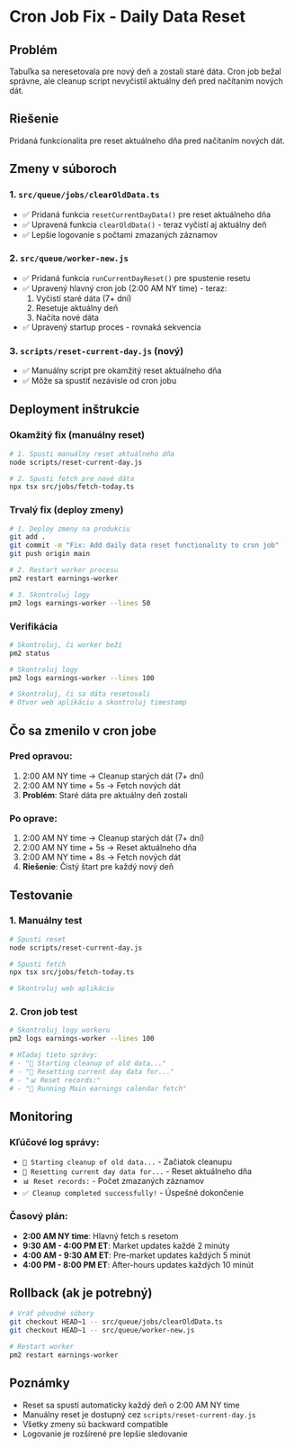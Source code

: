 # Cron Job Fix - Daily Data Reset

## Problém

Tabuľka sa neresetovala pre nový deň a zostali staré dáta. Cron job bežal správne, ale cleanup script nevyčistil aktuálny deň pred načítaním nových dát.

## Riešenie

Pridaná funkcionalita pre reset aktuálneho dňa pred načítaním nových dát.

## Zmeny v súboroch

### 1. `src/queue/jobs/clearOldData.ts`

- ✅ Pridaná funkcia `resetCurrentDayData()` pre reset aktuálneho dňa
- ✅ Upravená funkcia `clearOldData()` - teraz vyčistí aj aktuálny deň
- ✅ Lepšie logovanie s počtami zmazaných záznamov

### 2. `src/queue/worker-new.js`

- ✅ Pridaná funkcia `runCurrentDayReset()` pre spustenie resetu
- ✅ Upravený hlavný cron job (2:00 AM NY time) - teraz:
  1. Vyčistí staré dáta (7+ dní)
  2. Resetuje aktuálny deň
  3. Načíta nové dáta
- ✅ Upravený startup proces - rovnaká sekvencia

### 3. `scripts/reset-current-day.js` (nový)

- ✅ Manuálny script pre okamžitý reset aktuálneho dňa
- ✅ Môže sa spustiť nezávisle od cron jobu

## Deployment inštrukcie

### Okamžitý fix (manuálny reset)

```bash
# 1. Spusti manuálny reset aktuálneho dňa
node scripts/reset-current-day.js

# 2. Spusti fetch pre nové dáta
npx tsx src/jobs/fetch-today.ts
```

### Trvalý fix (deploy zmeny)

```bash
# 1. Deploy zmeny na produkciu
git add .
git commit -m "Fix: Add daily data reset functionality to cron job"
git push origin main

# 2. Restart worker procesu
pm2 restart earnings-worker

# 3. Skontroluj logy
pm2 logs earnings-worker --lines 50
```

### Verifikácia

```bash
# Skontroluj, či worker beží
pm2 status

# Skontroluj logy
pm2 logs earnings-worker --lines 100

# Skontroluj, či sa dáta resetovali
# Otvor web aplikáciu a skontroluj timestamp
```

## Čo sa zmenilo v cron jobe

### Pred opravou:

1. 2:00 AM NY time → Cleanup starých dát (7+ dní)
2. 2:00 AM NY time + 5s → Fetch nových dát
3. **Problém**: Staré dáta pre aktuálny deň zostali

### Po oprave:

1. 2:00 AM NY time → Cleanup starých dát (7+ dní)
2. 2:00 AM NY time + 5s → Reset aktuálneho dňa
3. 2:00 AM NY time + 8s → Fetch nových dát
4. **Riešenie**: Čistý štart pre každý nový deň

## Testovanie

### 1. Manuálny test

```bash
# Spusti reset
node scripts/reset-current-day.js

# Spusti fetch
npx tsx src/jobs/fetch-today.ts

# Skontroluj web aplikáciu
```

### 2. Cron job test

```bash
# Skontroluj logy workeru
pm2 logs earnings-worker --lines 100

# Hľadaj tieto správy:
# - "🧹 Starting cleanup of old data..."
# - "🔄 Resetting current day data for..."
# - "📊 Reset records:"
# - "🔄 Running Main earnings calendar fetch"
```

## Monitoring

### Kľúčové log správy:

- `🧹 Starting cleanup of old data...` - Začiatok cleanupu
- `🔄 Resetting current day data for...` - Reset aktuálneho dňa
- `📊 Reset records:` - Počet zmazaných záznamov
- `✅ Cleanup completed successfully!` - Úspešné dokončenie

### Časový plán:

- **2:00 AM NY time**: Hlavný fetch s resetom
- **9:30 AM - 4:00 PM ET**: Market updates každé 2 minúty
- **4:00 AM - 9:30 AM ET**: Pre-market updates každých 5 minút
- **4:00 PM - 8:00 PM ET**: After-hours updates každých 10 minút

## Rollback (ak je potrebný)

```bash
# Vráť pôvodné súbory
git checkout HEAD~1 -- src/queue/jobs/clearOldData.ts
git checkout HEAD~1 -- src/queue/worker-new.js

# Restart worker
pm2 restart earnings-worker
```

## Poznámky

- Reset sa spustí automaticky každý deň o 2:00 AM NY time
- Manuálny reset je dostupný cez `scripts/reset-current-day.js`
- Všetky zmeny sú backward compatible
- Logovanie je rozšírené pre lepšie sledovanie
